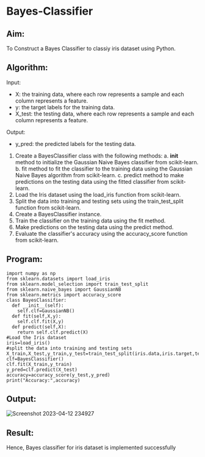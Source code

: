 # Bayes-Classifier
## Aim:
To Construct a Bayes Classifier to classiy iris dataset using Python.
## Algorithm:
Input: 
- X: the training data, where each row represents a sample and each column represents a feature.
- y: the target labels for the training data.
- X_test: the testing data, where each row represents a sample and each column represents a feature.

Output:
- y_pred: the predicted labels for the testing data.

1. Create a BayesClassifier class with the following methods:
   a. __init__ method to initialize the Gaussian Naive Bayes classifier from scikit-learn.
   b. fit method to fit the classifier to the training data using the Gaussian Naive Bayes algorithm from scikit-learn.
   c. predict method to make predictions on the testing data using the fitted classifier from scikit-learn.
2. Load the Iris dataset using the load_iris function from scikit-learn.
3. Split the data into training and testing sets using the train_test_split function from scikit-learn.
4. Create a BayesClassifier instance.
5. Train the classifier on the training data using the fit method.
6. Make predictions on the testing data using the predict method.
7. Evaluate the classifier's accuracy using the accuracy_score function from scikit-learn.

## Program:
```
import numpy as np
from sklearn.datasets import load_iris
from sklearn.model_selection import train_test_split
from sklearn.naive_bayes import GaussianNB
from sklearn.metrics import accuracy_score
class BayesClassifier:
  def __init__(self):
    self.clf=GaussianNB()
  def fit(self,X,y):
    self.clf.fit(X,y)
  def predict(self,X):
    return self.clf.predict(X)
#Load the Iris dataset
iris=load_iris()
#split the data into training and testing sets
X_train,X_test,y_train,y_test=train_test_split(iris.data,iris.target,test_size=0.3,random_state=38)
clf=BayesClassifier()
clf.fit(X_train,y_train)
y_pred=clf.predict(X_test)
accuracy=accuracy_score(y_test,y_pred)
print("Accuracy:",accuracy)
```

## Output:
![Screenshot 2023-04-12 234927](https://user-images.githubusercontent.com/127875898/231552110-88ed2f68-bdae-4258-abe6-cd3389a996cd.jpg)


## Result:
Hence, Bayes classifier for iris dataset is implemented successfully



